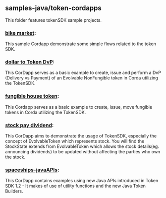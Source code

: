 ## samples-java/token-cordapps

This folder features tokenSDK sample projects.

### [bike market](./bikemarket):
This sample Cordapp demonstrate some simple flows related to the token SDK.

### [dollar to Token DvP](./dollartohousetoken):
This CorDapp serves as a basic example to create, issue and perform a DvP (Delivery vs Payment) of an Evolvable NonFungible token in Corda utilizing the TokenSDK.

### [fungible house token](./fungiblehousetoken):
This Cordapp serves as a basic example to create, issue, move fungible tokens in Corda utilizing the TokenSDK.

### [stock pay dividend](./stockpaydividend):
This CorDapp aims to demonstrate the usage of TokenSDK, especially the concept of EvolvableToken which represents stock. You will find the StockState extends from EvolvableToken which allows the stock details(eg. announcing dividends) to be updated without affecting the parties who own the stock.

### [spaceships-javaAPIs](./spaceships-javaAPIs):
This CorDapp contains examples using new Java APIs introduced in Token SDK 1.2 - It makes of use of utility functions and the new Java Token Builders.
